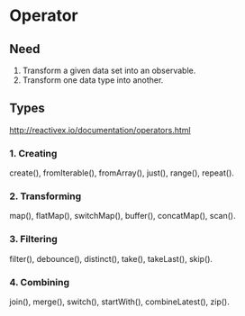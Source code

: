 # Operator

## Need
1. Transform a given data set into an observable.
2. Transform one data type into another.

## Types

http://reactivex.io/documentation/operators.html

### 1. Creating
create(), fromIterable(), fromArray(), just(), range(), repeat().

### 2. Transforming
map(), flatMap(), switchMap(), buffer(), concatMap(), scan().

### 3. Filtering
filter(), debounce(), distinct(), take(), takeLast(), skip().

### 4. Combining
join(), merge(), switch(), startWith(), combineLatest(), zip().
